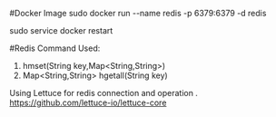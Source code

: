 #Docker Image 
sudo docker run --name redis -p 6379:6379 -d redis

sudo service docker restart

#Redis Command Used:

1) hmset(String key,Map<String,String>)
2) Map<String,String> hgetall(String key)

Using Lettuce for redis connection and operation .
https://github.com/lettuce-io/lettuce-core
